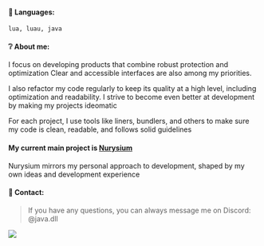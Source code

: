 #### 📑 Languages:
`lua, luau, java`

#### ❔ About me:

I focus on developing products that combine robust protection and optimization
Clear and accessible interfaces are also among my priorities.

I also refactor my code regularly to keep its quality at a high level, including optimization and readability. I strive to become even better at development by making my projects ideomatic

For each project, I use tools like liners, bundlers, and others to make sure my code is clean, readable, and follows solid guidelines

#### My current main project is [Nurysium](https://dsc.gg/Nurysium)
Nurysium mirrors my personal approach to development, shaped by my own ideas and development experience

#### 📡 Contact:
> If you have any questions, you can always message me on Discord: @java.dll

![](https://wakatime.com/badge/user/043f1aca-7850-40d8-a2d3-e8f9daf167b7.svg)

